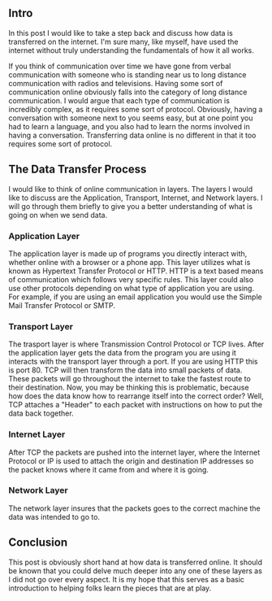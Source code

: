 <h2> Intro </h2>
In this post I would like to take a step back and discuss how data is transferred on the internet. I'm sure many, like myself, have used the internet without truly understanding the fundamentals of how it all works. 

If you think of communication over time we have gone from verbal communication with someone who is standing near us to long distance communication with radios and televisions. Having some sort of communication online obviously falls into the category of long distance communication. I would argue that each type of communication is incredibly complex, as it requires some sort of protocol. Obviously, having a conversation with someone next to you seems easy, but at one point you had to learn a language, and you also had to learn the norms involved in having a conversation. Transferring data online is no different in that it too requires some sort of protocol.

<h2> The Data Transfer Process </h2>
I would like to think of online communication in layers. The layers I would like to discuss are the Application, Transport, Internet, and Network layers. I will go through them briefly to give you a better understanding of what is going on when we send data.

<h3> Application Layer </h3>
The application layer is made up of programs you directly interact with, whether online with a browser or a phone app. This layer utilizes what is known as Hypertext Transfer Protocol or HTTP. HTTP is a text based means of communication which follows very specific rules. This layer could also use other protocols depending on what type of application you are using. For example, if you are using an email application you would use the Simple Mail Transfer Protocol or SMTP.

<h3> Transport Layer </h3>
The trasport layer is where Transmission Control Protocol or TCP lives. After the application layer gets the data from the program you are using it interacts with the transport layer through a port. If you are using HTTP this is port 80. TCP will then transform the data into small packets of data. These packets will go throughout the internet to take the fastest route to their destination. Now, you may be thinking this is problematic, because how does the data know how to rearrange itself into the correct order? Well, TCP attaches a "Header" to each packet with instructions on how to put the data back together.

<h3> Internet Layer </h3>
After TCP the packets are pushed into the internet layer, where the Internet Protocol or IP is used to attach the origin and destination IP addresses so the packet knows where it came from and where it is going.

<h3> Network Layer </h3>
The network layer insures that the packets goes to the correct machine the data was intended to go to.

<h2> Conclusion </h2>
This post is obviously short hand at how data is transferred online. It should be known that you could delve much deeper into any one of these layers as I did not go over every aspect. It is my hope that this serves as a basic introduction to helping folks learn the pieces that are at play.
